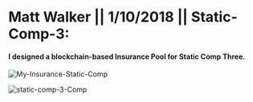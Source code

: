 # Matt Walker || 1/10/2018 || Static-Comp-3:

#### I designed a blockchain-based Insurance Pool for Static Comp Three.

![My-Insurance-Static-Comp](https://user-images.githubusercontent.com/30199861/34781725-d8d0cabe-f5e3-11e7-97c1-20a7b80dc654.png)

![static-comp-3-Comp](https://user-images.githubusercontent.com/30199861/34781650-9db84092-f5e3-11e7-9b4c-15e6c2d4f57d.jpg)




